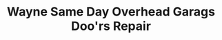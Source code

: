 ---
title: "Wayne Same Day Overhead Garags Doo'rs Repair"
url: /wayne/wayne-same-day-overhead-garags-doors-repair/
shop: Allgemein
---